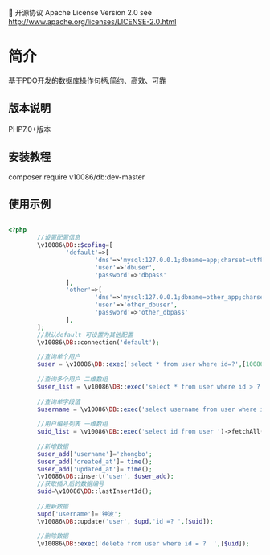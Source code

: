 📃 开源协议 Apache License Version 2.0 see http://www.apache.org/licenses/LICENSE-2.0.html
# 简介

基于PDO开发的数据库操作句柄,简约、高效、可靠 


版本说明
--------------------------------------------------------------------------

PHP7.0+版本

安装教程
--------------------------------------------------------------------------

composer require v10086/db:dev-master

使用示例
--------------------------------------------------------------------------


```php

<?php
        //设置配置信息
        \v10086\DB::$cofing=[
                'default'=>[
                        'dns'=>'mysql:127.0.0.1;dbname=app;charset=utf8mb4;collation=utf8mb4_unicode_ci',
                        'user'=>'dbuser',
                        'password'=>'dbpass'
                ],
                'other'=>[
                        'dns'=>'mysql:127.0.0.1;dbname=other_app;charset=utf8mb4;collation=utf8mb4_unicode_ci',
                        'user'=>'other_dbuser',
                        'password'=>'other_dbpass'
                ],
        ];
        //默认default 可设置为其他配置
        \v10086\DB::connection('default');

        //查询单个用户
        $user = \v10086\DB::exec('select * from user where id=?',[10086])->fetch();
        
        //查询多个用户 二维数组
        $user_list = \v10086\DB::exec('select * from user where id > ?',[100])->fetchAll();
        
        //查询单字段值
        $username = \v10086\DB::exec('select username from user where id=?',[10086])->fetch(\PDO::FETCH_COLUMN, 0);
        
        //用户编号列表 一维数组
        $uid_list = \v10086\DB::exec('select id from user ')->fetchAll(\PDO::FETCH_COLUMN, 0);
        
        //新增数据
        $user_add['username']='zhongbo';
        $user_add['created_at']= time();
        $user_add['updated_at']= time();
        \v10086\DB::insert('user', $user_add);
        //获取插入后的数据编号
        $uid=\v10086\DB::lastInsertId();
        
        //更新数据
        $upd['username']='钟波';
        \v10086\DB::update('user', $upd,'id =? ',[$uid]);
        
        //删除数据
        \v10086\DB::exec('delete from user where id = ?  ',[$uid]);



```